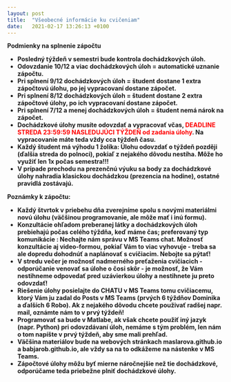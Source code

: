 ```yaml
---
layout: post
title:  "Všeobecné informácie ku cvičeniam"
date:   2021-02-17 13:26:13 +0100
---
```

<b>Podmienky na splnenie zápočtu<b/> <br>

- Posledný týždeň v semestri bude kontrola dochádzkových úloh. <br>
- Odovzdanie 10/12 a viac dochádzkových úloh = automatické uznanie zápočtu. 
- Pri splnení 9/12 dochádzkových úloh = študent dostane 1 extra zápočtovú úlohu, po jej vypracovaní dostane zápočet.
- Pri splnení 8/12 dochádzkových úloh = študent dostane 2 extra zápočtové úlohy, po ich vypracovaní dostane zápočet.
- Pri splnení 7/12 a menej dochádzkových úloh = študent nemá nárok na zápočet. 
- Dochádzkové úlohy musíte odovzdať a vypracovať včas, <span style="color:red">DEADLINE STREDA 23:59:59 NASLEDUJÚCI TÝŽDEŇ od zadania úlohy</span>. Na vypracovanie máte teda vždy cca týždeň času. 
- Každý študent má výhodu 1 žolíka: Úlohu odovzdať o týždeň později (ďalšia streda do polnoci), pokiaľ z nejakého dôvodu nestíha. Môže ho využiť len 1x počas semestra!!!
- V prípade prechodu na prezenčnú výuku sa body za dochádzkové úlohy nahradia klasickou dochádzkou (prezencia na hodine), ostatné pravidlá zostávajú.


<b>Poznámky k zápočtu:<b/> <br>

- Každý štvrtok v priebehu dňa zverejníme spolu s novými materiálmi novú úlohu (väčšinou programovanie, ale môže mať i inú formu).
- Konzultácie ohľadom preberanej látky a dochádzkových úloh prebiehajú počas celého týždňa, keď máme čas; preferovaný typ komunikácie : Nechajte nám správu v MS Teams chat. Možnosť konzultácie aj video-formou, pokiaľ Vám to viac vyhovuje - treba sa ale dopredu dohodnúť a naplánovať s cvičiacim. Nebojte sa pýtať!  
- V stredu večer je možnosť nadmerného preťaženia cvičiacich - odporúčanie venovať sa úlohe o čosi skôr - je možnosť, že Vám nestihneme odpovedať pred uzávierkou úlohy a nestihnete ju preto odovzdať!
- Riešenie  úlohy posielajte do CHATU v MS Teams tomu cvičiacemu, ktorý Vám ju zadal do Posts v MS Teams (prvých 6 týždňov Dominika a ďalších 6 Robo). Ak z nejakého dôvodu  chcete použivať radšej napr. mail, oznámte nám to v prvý týždeň!
- Programovať sa bude v Matlabe, ak však chcete použiť iný jazyk (napr. Python) pri odovzdávaní úloh, nemáme s tým problém, len nám o tom napíšte v prvý týždeň, aby sme mali prehľad. 
- Väčšina materiálov bude na webových stránkach maslarova.github.io a babjarob.github.io, ale vždy sa na to odkážeme na nástenke v MS Teams. 
- Zápočtové úlohy môžu byť mierne náročnejšie než tie dochádzkové, odporúčame teda priebežne plniť dochádzkové úlohy.






